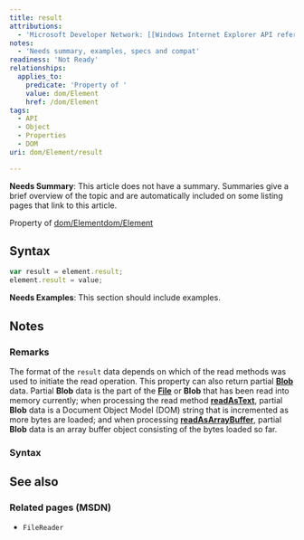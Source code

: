 ```yaml
---
title: result
attributions:
  - 'Microsoft Developer Network: [[Windows Internet Explorer API reference](http://msdn.microsoft.com/en-us/library/ie/hh828809%28v=vs.85%29.aspx) Article]'
notes:
  - 'Needs summary, examples, specs and compat'
readiness: 'Not Ready'
relationships:
  applies_to:
    predicate: 'Property of '
    value: dom/Element
    href: /dom/Element
tags:
  - API
  - Object
  - Properties
  - DOM
uri: dom/Element/result

---
```

**Needs Summary**: This article does not have a summary. Summaries give a brief overview of the topic and are automatically included on some listing pages that link to this article.

Property of [dom/Element](/dom/Element)[dom/Element](/dom/Element)

## <span>Syntax</span>

``` js
var result = element.result;
element.result = value;
```

**Needs Examples**: This section should include examples.

## <span>Notes</span>

### <span>Remarks</span>

The format of the `result` data depends on which of the read methods was used to initiate the read operation. This property can also return partial [**Blob**](/apis/file/Blob) data. Partial **Blob** data is the part of the [**File**](/apis/file/File) or **Blob** that has been read into memory currently; when processing the read method [**readAsText**](/apis/file/FileReader/readAsText), partial **Blob** data is a Document Object Model (DOM) string that is incremented as more bytes are loaded; and when processing [**readAsArrayBuffer**](/apis/file/FileReader/readAsArrayBuffer), partial **Blob** data is an array buffer object consisting of the bytes loaded so far.

### <span>Syntax</span>

## <span>See also</span>

### <span>Related pages (MSDN)</span>

-   `FileReader`
